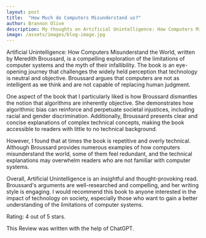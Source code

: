 ```yaml
---
layout: post
title:  "How Much do Computers Misunderstand us?"
author: Brannon Olive
description: My thoughts on Artificial Unintelligence: How Computers Misunderstand the World by Meredith Broussard
image: /assets/images/blog-image.jpg
---
```


Artificial Unintelligence: How Computers Misunderstand the World, written by Meredith Broussard, is a compelling exploration of the limitations of computer systems and the myth of their infallibility. The book is an eye-opening journey that challenges the widely held perception that technology is neutral and objective. Broussard argues that computers are not as intelligent as we think and are not capable of replacing human judgment.

One aspect of the book that I particularly liked is how Broussard dismantles the notion that algorithms are inherently objective. She demonstrates how algorithmic bias can reinforce and perpetuate societal injustices, including racial and gender discrimination. Additionally, Broussard presents clear and concise explanations of complex technical concepts, making the book accessible to readers with little to no technical background.

However, I found that at times the book is repetitive and overly technical. Although Broussard provides numerous examples of how computers misunderstand the world, some of them feel redundant, and the technical explanations may overwhelm readers who are not familiar with computer systems.

Overall, Artificial Unintelligence is an insightful and thought-provoking read. Broussard's arguments are well-researched and compelling, and her writing style is engaging. I would recommend this book to anyone interested in the impact of technology on society, especially those who want to gain a better understanding of the limitations of computer systems.

Rating: 4 out of 5 stars.

This Review was written with the help of ChatGPT.
